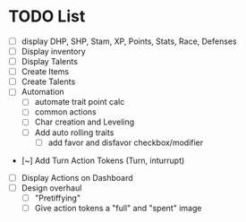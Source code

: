 # TODO List

* [ ] display DHP, SHP, Stam, XP, Points, Stats, Race, Defenses
* [ ] Display inventory
* [ ] Display Talents
* [ ] Create Items
* [ ] Create Talents
* [ ] Automation
    * [ ] automate trait point calc
    * [ ] common actions
    * [ ] Char creation and Leveling
    * [ ] Add auto rolling traits
        * [ ] add favor and disfavor checkbox/modifier
* [~] Add Turn Action Tokens (Turn, inturrupt)
* [ ] Display Actions on Dashboard
* [ ] Design overhaul
    * [ ] "Pretiffying"
    * [ ] Give action tokens a "full" and "spent" image
